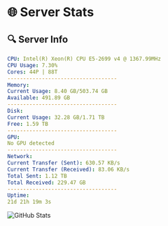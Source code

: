 # 🌐 Server Stats
## 🔍 Server Info
```yaml
CPU: Intel(R) Xeon(R) CPU E5-2699 v4 @ 1367.99MHz
CPU Usage: 7.30%
Cores: 44P | 88T
-----------------------------------
Memory:
Current Usage: 8.40 GB/503.74 GB
Available: 491.89 GB
-----------------------------------
Disk:
Current Usage: 32.28 GB/1.71 TB
Free: 1.59 TB
-----------------------------------
GPU:
No GPU detected
-----------------------------------
Network:
Current Transfer (Sent): 630.57 KB/s
Current Transfer (Received): 83.06 KB/s
Total Sent: 1.12 TB
Total Received: 229.47 GB
-----------------------------------
Uptime:
21d 21h 19m 3s
```
![GitHub Stats](https://img.shields.io/badge/Updated-2025-05-11_14:27:51-blue)